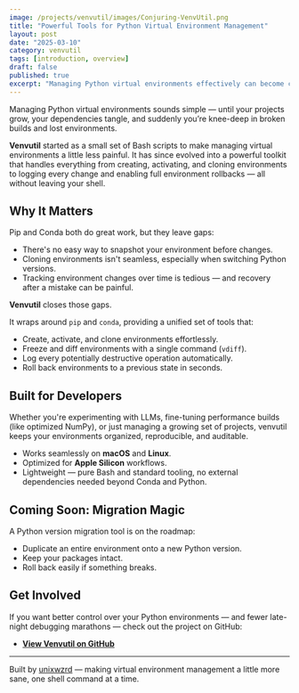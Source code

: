 ```yaml
---
image: /projects/venvutil/images/Conjuring-VenvUtil.png
title: "Powerful Tools for Python Virtual Environment Management"
layout: post
date: "2025-03-10"
category: venvutil
tags: [introduction, overview]
draft: false
published: true
excerpt: "Managing Python virtual environments effectively can become complex as projects grow and dependencies evolve. Our latest updates provide comprehensive shell-based tools designed to simplify virtual environment handling, improve transparency, and enhance control."
---
```


Managing Python virtual environments sounds simple — until your projects grow, your dependencies tangle, and suddenly you’re knee-deep in broken builds and lost environments.

**Venvutil** started as a small set of Bash scripts to make managing virtual environments a little less painful. It has since evolved into a powerful toolkit that handles everything from creating, activating, and cloning environments to logging every change and enabling full environment rollbacks — all without leaving your shell.

## Why It Matters

Pip and Conda both do great work, but they leave gaps:
- There's no easy way to snapshot your environment before changes.
- Cloning environments isn't seamless, especially when switching Python versions.
- Tracking environment changes over time is tedious — and recovery after a mistake can be painful.

**Venvutil** closes those gaps.

It wraps around `pip` and `conda`, providing a unified set of tools that:
- Create, activate, and clone environments effortlessly.
- Freeze and diff environments with a single command (`vdiff`).
- Log every potentially destructive operation automatically.
- Roll back environments to a previous state in seconds.

## Built for Developers

Whether you're experimenting with LLMs, fine-tuning performance builds (like optimized NumPy), or just managing a growing set of projects, venvutil keeps your environments organized, reproducible, and auditable.

- Works seamlessly on **macOS** and **Linux**.
- Optimized for **Apple Silicon** workflows.
- Lightweight — pure Bash and standard tooling, no external dependencies needed beyond Conda and Python.

## Coming Soon: Migration Magic

A Python version migration tool is on the roadmap:
- Duplicate an entire environment onto a new Python version.
- Keep your packages intact.
- Roll back easily if something breaks.

## Get Involved

If you want better control over your Python environments — and fewer late-night debugging marathons — check out the project on GitHub:

* [**View Venvutil on GitHub**](https://github.com/unixwzrd/python-venv-tools)

---

Built by [unixwzrd](https://unixwzrd.ai) — making virtual environment management a little more sane, one shell command at a time.